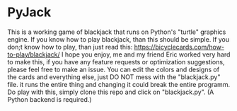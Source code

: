 # PyJack
This is a working game of blackjack that runs on Python's "turtle" graphics engine. If you know how to play blackjack, than this should be simple. If you don;t know how to play, than just read this: https://bicyclecards.com/how-to-play/blackjack/
I hope you enjoy, me and my friend Eric worked very hard to make this, if you have any feature requests or optimization suggestions, please feel free to make an issue.
You can edit the colors and designs of the cards and everything else, just DO NOT mess with the "blackjack.py" file. it runs the entire thing and changing it could break the entire programm.
Do play with this, simply clone this repo and click on "blackjack.py". (A Python backend is required.)
